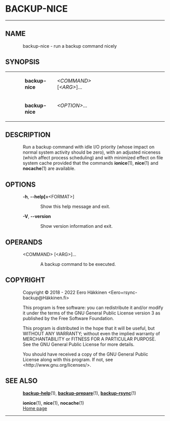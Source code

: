 <link href="groff-md.css" rel="stylesheet" type="text/css" />
<h1>BACKUP-NICE</h1>
<hr/>
<h2>NAME
</h2>
<p style="margin-left:11%; margin-top: 1em">backup-nice -
run a backup command nicely</p>
<h2>SYNOPSIS
</h2>
<table width="100%" border="0" rules="none" frame="void"
       cellspacing="0" cellpadding="0">
<colgroup><col width="11%"/>
<col width="17%"/>
<col width="1%" class="center"/>
<col width="31%"/>
<col width="40%"/>
</colgroup>
<tr valign="top" align="left">
<td></td>
<td>
<p style="margin-top: 1em"><b>backup-nice</b></p></td>
<td></td>
<td>
<p style="margin-top: 1em"><i>&lt;COMMAND&gt;</i>
[<i>&lt;ARG&gt;</i>]...</p> </td>
<td>
</td></tr>
<tr valign="top" align="left">
<td></td>
<td>
<p><b>backup-nice</b></p></td>
<td></td>
<td>
<p><i>&lt;OPTION&gt;</i>...</p></td>
<td>
</td></tr>
</table>
<h2>DESCRIPTION
</h2>
<p style="margin-left:11%; margin-top: 1em">Run a backup
command with idle I/O priority (whose impact on normal
system activity should be zero), with an adjusted niceness
(which affect process scheduling) and with minimized effect
on file system cache provided that the commands
<b>ionice</b>(1), <b>nice</b>(1) and <b>nocache</b>(1) are
available.</p>
<h2>OPTIONS
</h2>
<p style="margin-left:11%; margin-top: 1em"><b>-h</b>,
<b>--help[=</b>&lt;FORMAT&gt;]</p>
<p style="margin-left:22%;">Show this help message and
exit.</p>
<p style="margin-left:11%;"><b>-V</b>, <b>--version</b></p>
<p style="margin-left:22%;">Show version information and
exit.</p>
<h2>OPERANDS
</h2>
<p style="margin-left:11%; margin-top: 1em">&lt;COMMAND&gt;
[&lt;ARG&gt;]...</p>
<p style="margin-left:22%;">A backup command to be
executed.</p>
<h2>COPYRIGHT
</h2>
<p style="margin-left:11%; margin-top: 1em">Copyright
&copy; 2018 - 2022 Eero H&auml;kkinen
&lt;Eero+rsync-backup@H&auml;kkinen.fi&gt;</p>
<p style="margin-left:11%; margin-top: 1em">This program is
free software: you can redistribute it and/or modify it
under the terms of the GNU General Public License version 3
as published by the Free Software Foundation.</p>
<p style="margin-left:11%; margin-top: 1em">This program is
distributed in the hope that it will be useful, but WITHOUT
ANY WARRANTY; without even the implied warranty of
MERCHANTABILITY or FITNESS FOR A PARTICULAR PURPOSE. See the
GNU General Public License for more details.</p>
<p style="margin-left:11%; margin-top: 1em">You should have
received a copy of the GNU General Public License along with
this program. If not, see
&lt;http://www.gnu.org/licenses/&gt;.</p>
<h2>SEE ALSO
</h2>
<p style="margin-left:11%; margin-top: 1em"><b><a href="backup-help.html">backup-help</a></b>(1),
<b><a href="backup-prepare.html">backup-prepare</a></b>(1), <b><a href="backup-rsync.html">backup-rsync</a></b>(1)</p>
<p style="margin-left:11%; margin-top: 1em"><b>ionice</b>(1),
<b>nice</b>(1), <b>nocache</b>(1) <br/>
<a href="https://github.Eero.H&auml;kkinen.fi/rsync-backup/">Home
page</a></p>
<hr/>
